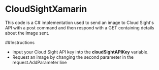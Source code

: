 # CloudSightXamarin
This code is a C# implementation used to send an image to Cloud Sight's API with a post command and then respond with a GET containing details about the image sent.

##Instructions
- Input your Cloud Sight API key into the **cloudSightAPIKey** variable.
- Request an image by changing the second parameter in the request.AddParameter line


